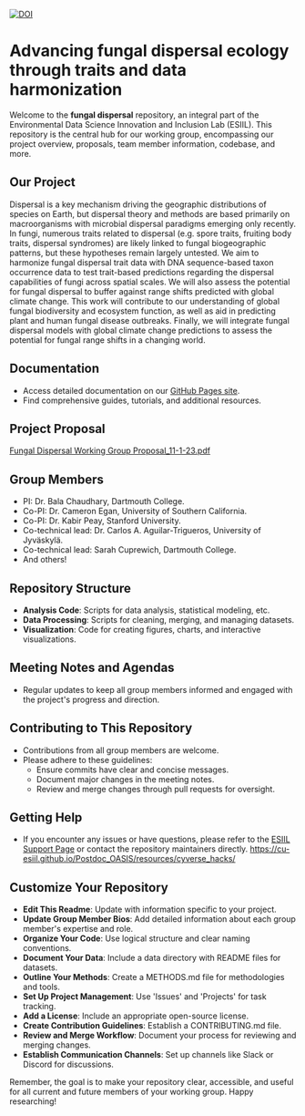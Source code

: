 [![DOI](https://zenodo.org/badge/780491969.svg)](https://zenodo.org/doi/10.5281/zenodo.11167974)

# Advancing fungal dispersal ecology through traits and data harmonization

Welcome to the **fungal dispersal** repository, an integral part of the Environmental Data Science Innovation and Inclusion Lab (ESIIL). This repository is the central hub for our working group, encompassing our project overview, proposals, team member information, codebase, and more.

## Our Project
Dispersal is a key mechanism driving the geographic distributions of species on Earth, but dispersal theory and methods are based primarily on macroorganisms with microbial dispersal paradigms emerging only recently. In fungi, numerous traits related to dispersal (e.g. spore traits, fruiting body traits, dispersal syndromes) are likely linked to fungal biogeographic patterns, but these hypotheses remain largely untested. We aim to harmonize fungal dispersal trait data with DNA sequence-based taxon occurrence data to test trait-based predictions regarding the dispersal capabilities of fungi across spatial scales. We will also assess the potential for fungal dispersal to buffer against range shifts predicted with global climate change. This work will contribute to our understanding of global fungal biodiversity and ecosystem function, as well as aid in predicting plant and human fungal disease outbreaks. Finally, we will integrate fungal dispersal models with global climate change predictions to assess the potential for fungal range shifts in a changing world.

## Documentation
- Access detailed documentation on our [GitHub Pages site](https://your-gh-pages-url/).
- Find comprehensive guides, tutorials, and additional resources.

## Project Proposal
[Fungal Dispersal Working Group Proposal_11-1-23.pdf](https://github.com/CU-ESIIL/fungal_dispersal/files/14826675/Fungal.Dispersal.Working.Group.Proposal_11-1-23.pdf)

## Group Members
- PI: Dr. Bala Chaudhary, Dartmouth College.
- Co-PI: Dr. Cameron Egan, University of Southern California.
- Co-PI: Dr. Kabir Peay, Stanford University.
- Co-technical lead: Dr. Carlos A. Aguilar-Trigueros, University of Jyväskylä.
- Co-technical lead: Sarah Cuprewich, Dartmouth College.
- And others!


## Repository Structure
- **Analysis Code**: Scripts for data analysis, statistical modeling, etc.
- **Data Processing**: Scripts for cleaning, merging, and managing datasets.
- **Visualization**: Code for creating figures, charts, and interactive visualizations.

## Meeting Notes and Agendas
- Regular updates to keep all group members informed and engaged with the project's progress and direction.

## Contributing to This Repository
- Contributions from all group members are welcome.
- Please adhere to these guidelines:
  - Ensure commits have clear and concise messages.
  - Document major changes in the meeting notes.
  - Review and merge changes through pull requests for oversight.

## Getting Help
- If you encounter any issues or have questions, please refer to the [ESIIL Support Page](https://esiil-support-page-url/) or contact the repository maintainers directly. https://cu-esiil.github.io/Postdoc_OASIS/resources/cyverse_hacks/

## Customize Your Repository
- **Edit This Readme**: Update with information specific to your project.
- **Update Group Member Bios**: Add detailed information about each group member's expertise and role.
- **Organize Your Code**: Use logical structure and clear naming conventions.
- **Document Your Data**: Include a data directory with README files for datasets.
- **Outline Your Methods**: Create a METHODS.md file for methodologies and tools.
- **Set Up Project Management**: Use 'Issues' and 'Projects' for task tracking.
- **Add a License**: Include an appropriate open-source license.
- **Create Contribution Guidelines**: Establish a CONTRIBUTING.md file.
- **Review and Merge Workflow**: Document your process for reviewing and merging changes.
- **Establish Communication Channels**: Set up channels like Slack or Discord for discussions.

Remember, the goal is to make your repository clear, accessible, and useful for all current and future members of your working group. Happy researching!
